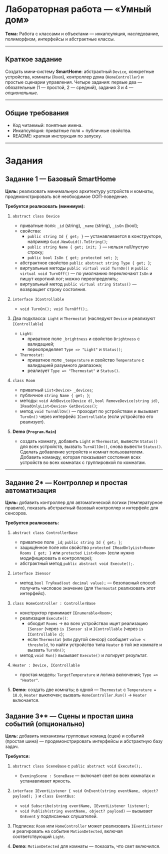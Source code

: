 # Лабораторная работа — «Умный дом»

**Тема:** Работа с классами и объектами — инкапсуляция, наследование, полиморфизм, интерфейсы и абстрактные классы.

---

## Краткое задание

Создать мини‑систему **SmartHome**: абстрактный `Device`, конкретные устройства, комнаты (`Room`), контроллер дома (`HomeController`) и простые сценарии управления. Четыре задания: первые два — обязательные (1 — простой, 2 — средний), задания 3 и 4 — *опциональные*.

---

## Общие требования
- Код читаемый: понятные имена.  
- Инкапсуляция: приватные поля + публичные свойства.   
- README: краткая инструкция по запуску.

---

# Задания


## Задание 1 — Базовый SmartHome

**Цель:** реализовать минимальную архитектуру устройств и комнаты, продемонстрировать всё необходимое ООП-поведение.

**Требуется реализовать (минимум):**

1. `abstract class Device`
   - приватные поля: `_id` (string), `_name` (string), `_isOn` (bool);
   - свойства:
     - `public string Id { get; }` — устанавливается в конструкторе, например `Guid.NewGuid().ToString()`;
     - `public string Name { get; init; }` — нельзя null/пустую строку;
     - `public bool IsOn { get; protected set; }`;
   - абстрактное свойство `public abstract string Type { get; }`;
   - виртуальные методы `public virtual void TurnOn()` и `public virtual void TurnOff()` — по умолчанию переключают `IsOn` и пишут короткий лог; можно переопределять;
   - виртуальный метод `public virtual string Status()` — возвращает строку состояния.

2. `interface IControllable`
   - `void TurnOn(); void TurnOff();`.

3. Два подкласса: `Light` и `Thermostat` (наследуют `Device` и реализуют `IControllable`)
   - `Light`:
     - приватное поле `_brightness` и свойство `Brightness` с валидацией;
     - переопределяет `Type => "Light"` и `Status()`;
   - `Thermostat`:
     - приватное поле `_temperature` и свойство `Temperature` с валидацией разумного диапазона;
     - реализует `Type => "Thermostat"` и `Status()`.

4. `class Room`
   - приватный `List<Device> _devices`;
   - публичное `string Name { get; }`;
   - методы: `void AddDevice(Device d)`, `bool RemoveDevice(string id)`, `IReadOnlyList<Device> GetDevices()`;
   - метод `void TurnAllOn()` — проходит по устройствам и вызывает `TurnOn()` через интерфейс `IControllable` (если устройство его реализует).

5. **Demo (`Program.Main`)**
   - создать комнату, добавить `Light` и `Thermostat`, вывести `Status()` для всех устройств, вызвать `TurnAllOn()`, снова вывести `Status()`. Сделать добавление устройств и комнат пользователем. Добавить команду, которая показывает состояния всех устройств во всех комнатах с группировкой по комнатам.

---


## Задание 2* — Контроллер и простая автоматизация

**Цель:** добавить контроллер для автоматической логики (температурное правило), показать абстрактный базовый контроллер и интерфейс для сенсоров.

**Требуется реализовать:**

1. `abstract class ControllerBase`
   - приватное поле `_id`; `public string Id { get; }`;
   - защищённое поле или свойство `protected IReadOnlyList<Room> Rooms { get; }` или `protected List<Room>` (если нужно модифицировать в контроллере);
   - абстрактный метод `public abstract void Execute();`.

2. `interface ISensor`
   - метод `bool TryRead(out decimal value);` — безопасный способ получить числовое значение (для `Thermostat` реализовать этот интерфейс).

3. `class HomeController : ControllerBase`
   - конструктор принимает `IEnumerable<Room>`;
   - реализация `Execute()`:
     - обходит `Rooms` → во всех устройствах ищет реализацию `ISensor` (через `is ISensor s`) и `IControllable` (через `is IControllable c`);
     - если `Thermostat` (или другой сенсор) сообщает `value < threshold`, то найти устройство типа `Heater` в той же комнате и вызвать `TurnOn()`;
   - метод `void Run()` вызывает `Execute()` и логирует результат.

4. `Heater : Device, IControllable`
   - простая модель: `TargetTemperature` и логика включения; `Type => "Heater"`.

5. **Demo:** создать две комнаты; в одной — `Thermostat` с `Temperature = 18.0`, `Heater` выключен; вызвать `HomeController.Run()` → `Heater` включается.


## Задание 3** — Сцены и простая шина событий (опционально)

**Цель:** добавить механизмы групповых команд (сцен) и событий (простая шина) — продемонстрировать интерфейсы и абстрактную базу задач.

**Требуется:**
1. `abstract class SceneBase` с `public abstract void Execute();`.
   - `EveningScene : SceneBase` — включает свет во всех комнатах и устанавливает яркость.

2. `interface IEventListener { void OnEvent(string eventName, object? payload); }` и `class EventBus`:
   - `void Subscribe(string eventName, IEventListener listener)`;
   - `void Publish(string eventName, object? payload)` — вызывает `OnEvent` у подписанных слушателей.

3. Подписка: `Room` или `HomeController` может реализовать `IEventListener` и реагировать на событие `MotionDetected`, включая соответствующий `Light`.

4. **Demo:**  `MotionDetected` для комнаты — показать, что свет включился.
